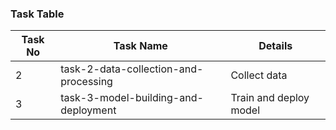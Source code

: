 ### Task Table

| Task No| Task Name | Details |
|-|-|-|
|2| task-2-data-collection-and-processing | Collect data |
|3| task-3-model-building-and-deployment  | Train and deploy model |
